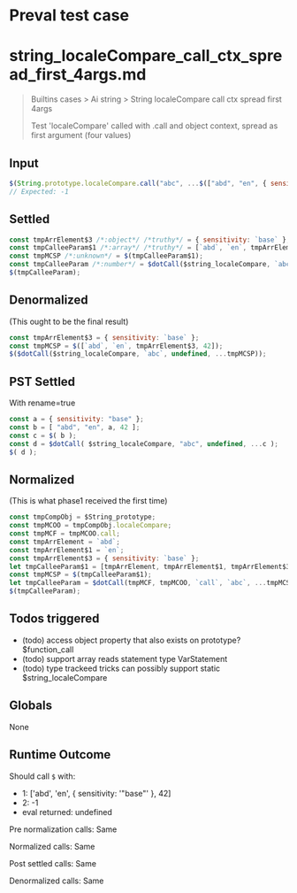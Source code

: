 # Preval test case

# string_localeCompare_call_ctx_spread_first_4args.md

> Builtins cases > Ai string > String localeCompare call ctx spread first 4args
>
> Test 'localeCompare' called with .call and object context, spread as first argument (four values)

## Input

`````js filename=intro
$(String.prototype.localeCompare.call("abc", ...$(["abd", "en", { sensitivity: "base" }, 42])));
// Expected: -1
`````


## Settled


`````js filename=intro
const tmpArrElement$3 /*:object*/ /*truthy*/ = { sensitivity: `base` };
const tmpCalleeParam$1 /*:array*/ /*truthy*/ = [`abd`, `en`, tmpArrElement$3, 42];
const tmpMCSP /*:unknown*/ = $(tmpCalleeParam$1);
const tmpCalleeParam /*:number*/ = $dotCall($string_localeCompare, `abc`, undefined, ...tmpMCSP);
$(tmpCalleeParam);
`````


## Denormalized
(This ought to be the final result)

`````js filename=intro
const tmpArrElement$3 = { sensitivity: `base` };
const tmpMCSP = $([`abd`, `en`, tmpArrElement$3, 42]);
$($dotCall($string_localeCompare, `abc`, undefined, ...tmpMCSP));
`````


## PST Settled
With rename=true

`````js filename=intro
const a = { sensitivity: "base" };
const b = [ "abd", "en", a, 42 ];
const c = $( b );
const d = $dotCall( $string_localeCompare, "abc", undefined, ...c );
$( d );
`````


## Normalized
(This is what phase1 received the first time)

`````js filename=intro
const tmpCompObj = $String_prototype;
const tmpMCOO = tmpCompObj.localeCompare;
const tmpMCF = tmpMCOO.call;
const tmpArrElement = `abd`;
const tmpArrElement$1 = `en`;
const tmpArrElement$3 = { sensitivity: `base` };
let tmpCalleeParam$1 = [tmpArrElement, tmpArrElement$1, tmpArrElement$3, 42];
const tmpMCSP = $(tmpCalleeParam$1);
let tmpCalleeParam = $dotCall(tmpMCF, tmpMCOO, `call`, `abc`, ...tmpMCSP);
$(tmpCalleeParam);
`````


## Todos triggered


- (todo) access object property that also exists on prototype? $function_call
- (todo) support array reads statement type VarStatement
- (todo) type trackeed tricks can possibly support static $string_localeCompare


## Globals


None


## Runtime Outcome


Should call `$` with:
 - 1: ['abd', 'en', { sensitivity: '"base"' }, 42]
 - 2: -1
 - eval returned: undefined

Pre normalization calls: Same

Normalized calls: Same

Post settled calls: Same

Denormalized calls: Same
